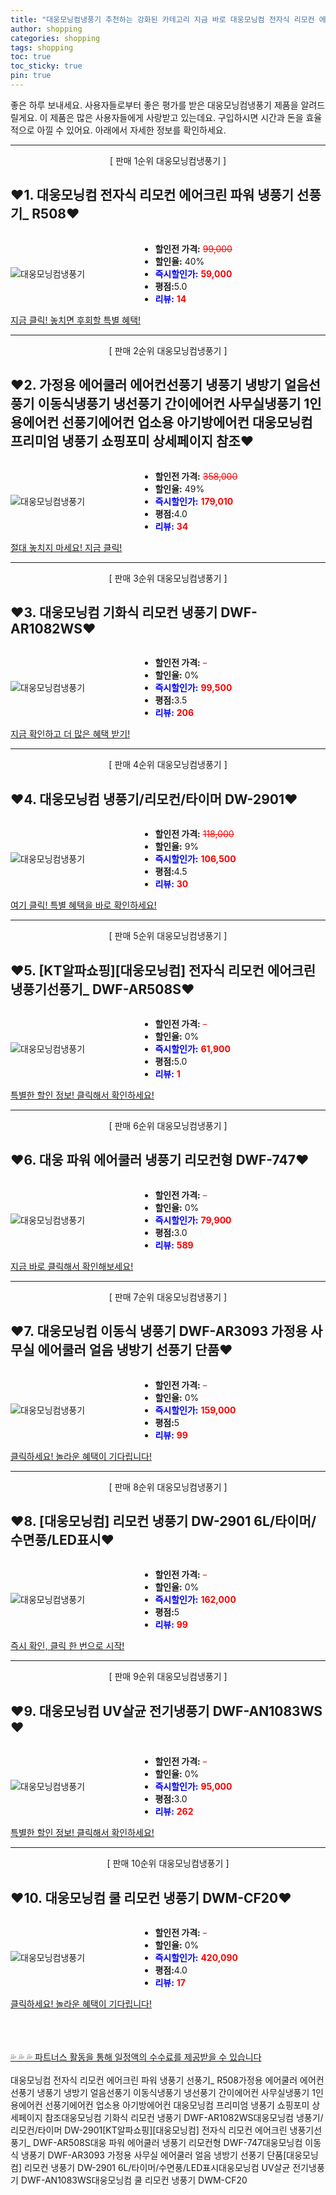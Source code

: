 ```yaml
---
title: "대웅모닝컴냉풍기 추천하는 강화된 카테고리 지금 바로 대웅모닝컴 전자식 리모컨 에어크린 파워"
author: shopping
categories: shopping
tags: shopping
toc: true
toc_sticky: true
pin: true
---
```

좋은 하루 보내세요. 사용자들로부터 좋은 평가를 받은 대웅모닝컴냉풍기 제품을 알려드릴게요. 이 제품은 많은 사용자들에게 사랑받고 있는데요. 구입하시면 시간과 돈을 효율적으로 아낄 수 있어요. 아래에서 자세한 정보를 확인하세요.

---
<p class="toplist" style="margin: 0 auto; display: block; width: fit-content;">[ 판매 1순위 대웅모닝컴냉풍기 ]</p>

<h2><strong>❤️1. 대웅모닝컴 전자식 리모컨 에어크린 파워 냉풍기 선풍기_ R508❤️</strong></h2>

<div style="display: flex; align-items: center;">
    <div style="flex: 0.4;">
        <img src="https://thumbnail7.coupangcdn.com/thumbnails/remote/230x230ex/image/vendor_inventory/7013/3e4e41e12132a009eee9b7fd6d7fbf5cd18ed6a5ae7f3cfeec790a61c30e.jpg" alt="대웅모닝컴냉풍기" style="max-width: 100%;">
    </div>
    <div style="flex: 0.6; margin-left: 10px;">
        <ul>
            <li><strong>할인전 가격:</strong> <del style="color: red;">99,000</del></li>
            <li><strong>할인율:</strong> 40%</li>
            <li><span style='color:blue'><strong>즉시할인가:</strong></span> <span style='color:red'><strong>59,000</strong></span></li>
            <li><strong>평점:</strong>5.0</li>
            <li><span style='color:blue'><strong>리뷰:</strong></span> <span style='color:red'><strong>14</strong></span></li>
        </ul>
    </div>
</div>
<div class="center">
    <a href="https://William4Davisa.github.io?lptag=AF9450613&subid=githubio&pageKey=5202588727&traceid=V0-153&itemId=7254322370&vendorItemId=75699276372" class="myButton">
        지금 클릭! 놓치면 후회할 특별 혜택!
    </a>
</div>


---
<p class="toplist" style="margin: 0 auto; display: block; width: fit-content;">[ 판매 2순위 대웅모닝컴냉풍기 ]</p>

<h2><strong>❤️2. 가정용 에어쿨러 에어컨선풍기 냉풍기 냉방기 얼음선풍기 이동식냉풍기 냉선풍기 간이에어컨 사무실냉풍기 1인용에어컨 선풍기에어컨 업소용 아기방에어컨 대웅모닝컴 프리미엄 냉풍기 쇼핑포미 상세페이지 참조❤️</strong></h2>

<div style="display: flex; align-items: center;">
    <div style="flex: 0.4;">
        <img src="https://thumbnail8.coupangcdn.com/thumbnails/remote/230x230ex/image/vendor_inventory/c8de/000d6f4b5786cc1a754b354dd152468a04012b4bf875b7c0cfb02fa2a56b.png" alt="대웅모닝컴냉풍기" style="max-width: 100%;">
    </div>
    <div style="flex: 0.6; margin-left: 10px;">
        <ul>
            <li><strong>할인전 가격:</strong> <del style="color: red;">358,000</del></li>
            <li><strong>할인율:</strong> 49%</li>
            <li><span style='color:blue'><strong>즉시할인가:</strong></span> <span style='color:red'><strong>179,010</strong></span></li>
            <li><strong>평점:</strong>4.0</li>
            <li><span style='color:blue'><strong>리뷰:</strong></span> <span style='color:red'><strong>34</strong></span></li>
        </ul>
    </div>
</div>
<div class="center">
    <a href="https://William4Davisa.github.io?lptag=AF9450613&subid=githubio&pageKey=6713553507&traceid=V0-153&itemId=15594249222&vendorItemId=82074155842" class="myButton">
        절대 놓치지 마세요! 지금 클릭!
    </a>
</div>


---
<p class="toplist" style="margin: 0 auto; display: block; width: fit-content;">[ 판매 3순위 대웅모닝컴냉풍기 ]</p>

<h2><strong>❤️3. 대웅모닝컴 기화식 리모컨 냉풍기 DWF-AR1082WS❤️</strong></h2>

<div style="display: flex; align-items: center;">
    <div style="flex: 0.4;">
        <img src="https://thumbnail8.coupangcdn.com/thumbnails/remote/230x230ex/image/product/image/vendoritem/2019/03/07/3796145632/533d65ea-be93-4b09-a0bf-09c7a1bdff57.jpg" alt="대웅모닝컴냉풍기" style="max-width: 100%;">
    </div>
    <div style="flex: 0.6; margin-left: 10px;">
        <ul>
            <li><strong>할인전 가격:</strong> <del style="color: red;">-</del></li>
            <li><strong>할인율:</strong> 0%</li>
            <li><span style='color:blue'><strong>즉시할인가:</strong></span> <span style='color:red'><strong>99,500</strong></span></li>
            <li><strong>평점:</strong>3.5</li>
            <li><span style='color:blue'><strong>리뷰:</strong></span> <span style='color:red'><strong>206</strong></span></li>
        </ul>
    </div>
</div>
<div class="center">
    <a href="https://William4Davisa.github.io?lptag=AF9450613&subid=githubio&pageKey=107446716&traceid=V0-153&itemId=325234275&vendorItemId=3796145632" class="myButton">
        지금 확인하고 더 많은 혜택 받기!
    </a>
</div>


---
<p class="toplist" style="margin: 0 auto; display: block; width: fit-content;">[ 판매 4순위 대웅모닝컴냉풍기 ]</p>

<h2><strong>❤️4. 대웅모닝컴 냉풍기/리모컨/타이머 DW-2901❤️</strong></h2>

<div style="display: flex; align-items: center;">
    <div style="flex: 0.4;">
        <img src="https://thumbnail9.coupangcdn.com/thumbnails/remote/230x230ex/image/vendor_inventory/6679/14faefdf396df23ebc8b8951e981bb62043b7667fb7dbc0651a000388ee3.jpg" alt="대웅모닝컴냉풍기" style="max-width: 100%;">
    </div>
    <div style="flex: 0.6; margin-left: 10px;">
        <ul>
            <li><strong>할인전 가격:</strong> <del style="color: red;">118,000</del></li>
            <li><strong>할인율:</strong> 9%</li>
            <li><span style='color:blue'><strong>즉시할인가:</strong></span> <span style='color:red'><strong>106,500</strong></span></li>
            <li><strong>평점:</strong>4.5</li>
            <li><span style='color:blue'><strong>리뷰:</strong></span> <span style='color:red'><strong>30</strong></span></li>
        </ul>
    </div>
</div>
<div class="center">
    <a href="https://William4Davisa.github.io?lptag=AF9450613&subid=githubio&pageKey=7428119479&traceid=V0-153&itemId=19286047881&vendorItemId=90740511917" class="myButton">
        여기 클릭! 특별 혜택을 바로 확인하세요!
    </a>
</div>


---
<p class="toplist" style="margin: 0 auto; display: block; width: fit-content;">[ 판매 5순위 대웅모닝컴냉풍기 ]</p>

<h2><strong>❤️5. [KT알파쇼핑][대웅모닝컴] 전자식 리모컨 에어크린 냉풍기선풍기_ DWF-AR508S❤️</strong></h2>

<div style="display: flex; align-items: center;">
    <div style="flex: 0.4;">
        <img src="https://thumbnail6.coupangcdn.com/thumbnails/remote/230x230ex/image/vendor_inventory/8797/5fa8cad806a5428443312d32d20a8f8572a26e7084c9ee0558a6f2e97ea5.jpg" alt="대웅모닝컴냉풍기" style="max-width: 100%;">
    </div>
    <div style="flex: 0.6; margin-left: 10px;">
        <ul>
            <li><strong>할인전 가격:</strong> <del style="color: red;">-</del></li>
            <li><strong>할인율:</strong> 0%</li>
            <li><span style='color:blue'><strong>즉시할인가:</strong></span> <span style='color:red'><strong>61,900</strong></span></li>
            <li><strong>평점:</strong>5.0</li>
            <li><span style='color:blue'><strong>리뷰:</strong></span> <span style='color:red'><strong>1</strong></span></li>
        </ul>
    </div>
</div>
<div class="center">
    <a href="https://William4Davisa.github.io?lptag=AF9450613&subid=githubio&pageKey=8157850460&traceid=V0-153&itemId=23245200759&vendorItemId=90277618137" class="myButton">
        특별한 할인 정보! 클릭해서 확인하세요!
    </a>
</div>


---
<p class="toplist" style="margin: 0 auto; display: block; width: fit-content;">[ 판매 6순위 대웅모닝컴냉풍기 ]</p>

<h2><strong>❤️6. 대웅 파워 에어쿨러 냉풍기 리모컨형 DWF-747❤️</strong></h2>

<div style="display: flex; align-items: center;">
    <div style="flex: 0.4;">
        <img src="https://thumbnail10.coupangcdn.com/thumbnails/remote/230x230ex/image/vendor_inventory/images/2017/05/18/14/2/8bad8c5f-85ca-412c-8462-b7c8af85bc88.jpg" alt="대웅모닝컴냉풍기" style="max-width: 100%;">
    </div>
    <div style="flex: 0.6; margin-left: 10px;">
        <ul>
            <li><strong>할인전 가격:</strong> <del style="color: red;">-</del></li>
            <li><strong>할인율:</strong> 0%</li>
            <li><span style='color:blue'><strong>즉시할인가:</strong></span> <span style='color:red'><strong>79,900</strong></span></li>
            <li><strong>평점:</strong>3.0</li>
            <li><span style='color:blue'><strong>리뷰:</strong></span> <span style='color:red'><strong>589</strong></span></li>
        </ul>
    </div>
</div>
<div class="center">
    <a href="https://William4Davisa.github.io?lptag=AF9450613&subid=githubio&pageKey=22447516&traceid=V0-153&itemId=87146618&vendorItemId=3146855052" class="myButton">
        지금 바로 클릭해서 확인해보세요!
    </a>
</div>


---
<p class="toplist" style="margin: 0 auto; display: block; width: fit-content;">[ 판매 7순위 대웅모닝컴냉풍기 ]</p>

<h2><strong>❤️7. 대웅모닝컴 이동식 냉풍기 DWF-AR3093 가정용 사무실 에어쿨러 얼음 냉방기 선풍기 단품❤️</strong></h2>

<div style="display: flex; align-items: center;">
    <div style="flex: 0.4;">
        <img src="https://thumbnail8.coupangcdn.com/thumbnails/remote/230x230ex/image/vendor_inventory/614c/e0ec426bc107435f57372d17a81a117f483ba167555c48a803d1b1c9f908.jpg" alt="대웅모닝컴냉풍기" style="max-width: 100%;">
    </div>
    <div style="flex: 0.6; margin-left: 10px;">
        <ul>
            <li><strong>할인전 가격:</strong> <del style="color: red;">-</del></li>
            <li><strong>할인율:</strong> 0%</li>
            <li><span style='color:blue'><strong>즉시할인가:</strong></span> <span style='color:red'><strong>159,000</strong></span></li>
            <li><strong>평점:</strong>5</li>
            <li><span style='color:blue'><strong>리뷰:</strong></span> <span style='color:red'><strong>99</strong></span></li>
        </ul>
    </div>
</div>
<div class="center">
    <a href="https://William4Davisa.github.io?lptag=AF9450613&subid=githubio&pageKey=1583261310&traceid=V0-153&itemId=2706445573&vendorItemId=88991137014" class="myButton">
        클릭하세요! 놀라운 혜택이 기다립니다!
    </a>
</div>


---
<p class="toplist" style="margin: 0 auto; display: block; width: fit-content;">[ 판매 8순위 대웅모닝컴냉풍기 ]</p>

<h2><strong>❤️8. [대웅모닝컴] 리모컨 냉풍기 DW-2901 6L/타이머/수면풍/LED표시❤️</strong></h2>

<div style="display: flex; align-items: center;">
    <div style="flex: 0.4;">
        <img src="https://thumbnail6.coupangcdn.com/thumbnails/remote/230x230ex/image/vendor_inventory/00ce/4576ea0c402cd65c338234d9f8bd61af9ca12f0751aa4d27efb759a7e9b6.jpg" alt="대웅모닝컴냉풍기" style="max-width: 100%;">
    </div>
    <div style="flex: 0.6; margin-left: 10px;">
        <ul>
            <li><strong>할인전 가격:</strong> <del style="color: red;">-</del></li>
            <li><strong>할인율:</strong> 0%</li>
            <li><span style='color:blue'><strong>즉시할인가:</strong></span> <span style='color:red'><strong>162,000</strong></span></li>
            <li><strong>평점:</strong>5</li>
            <li><span style='color:blue'><strong>리뷰:</strong></span> <span style='color:red'><strong>99</strong></span></li>
        </ul>
    </div>
</div>
<div class="center">
    <a href="https://William4Davisa.github.io?lptag=AF9450613&subid=githubio&pageKey=8219028664&traceid=V0-153&itemId=23615788606&vendorItemId=90641412486" class="myButton">
        즉시 확인, 클릭 한 번으로 시작!
    </a>
</div>


---
<p class="toplist" style="margin: 0 auto; display: block; width: fit-content;">[ 판매 9순위 대웅모닝컴냉풍기 ]</p>

<h2><strong>❤️9. 대웅모닝컴 UV살균 전기냉풍기 DWF-AN1083WS❤️</strong></h2>

<div style="display: flex; align-items: center;">
    <div style="flex: 0.4;">
        <img src="https://thumbnail7.coupangcdn.com/thumbnails/remote/230x230ex/image/vendor_inventory/4c18/3a46cfd015444f9b353b50f35f551e3f2f0c9f2d6a5be01021acc35bb509.jpg" alt="대웅모닝컴냉풍기" style="max-width: 100%;">
    </div>
    <div style="flex: 0.6; margin-left: 10px;">
        <ul>
            <li><strong>할인전 가격:</strong> <del style="color: red;">-</del></li>
            <li><strong>할인율:</strong> 0%</li>
            <li><span style='color:blue'><strong>즉시할인가:</strong></span> <span style='color:red'><strong>95,000</strong></span></li>
            <li><strong>평점:</strong>3.0</li>
            <li><span style='color:blue'><strong>리뷰:</strong></span> <span style='color:red'><strong>262</strong></span></li>
        </ul>
    </div>
</div>
<div class="center">
    <a href="https://William4Davisa.github.io?lptag=AF9450613&subid=githubio&pageKey=101524239&traceid=V0-153&itemId=311408913&vendorItemId=90202106741" class="myButton">
        특별한 할인 정보! 클릭해서 확인하세요!
    </a>
</div>


---
<p class="toplist" style="margin: 0 auto; display: block; width: fit-content;">[ 판매 10순위 대웅모닝컴냉풍기 ]</p>

<h2><strong>❤️10. 대웅모닝컴 쿨 리모컨 냉풍기 DWM-CF20❤️</strong></h2>

<div style="display: flex; align-items: center;">
    <div style="flex: 0.4;">
        <img src="https://thumbnail8.coupangcdn.com/thumbnails/remote/230x230ex/image/vendor_inventory/c23f/2a3993e6c93720599f722faf7683e13739dc4e36ff17072b17f7dd8bf7f3.PNG" alt="대웅모닝컴냉풍기" style="max-width: 100%;">
    </div>
    <div style="flex: 0.6; margin-left: 10px;">
        <ul>
            <li><strong>할인전 가격:</strong> <del style="color: red;">-</del></li>
            <li><strong>할인율:</strong> 0%</li>
            <li><span style='color:blue'><strong>즉시할인가:</strong></span> <span style='color:red'><strong>420,090</strong></span></li>
            <li><strong>평점:</strong>4.0</li>
            <li><span style='color:blue'><strong>리뷰:</strong></span> <span style='color:red'><strong>17</strong></span></li>
        </ul>
    </div>
</div>
<div class="center">
    <a href="https://William4Davisa.github.io?lptag=AF9450613&subid=githubio&pageKey=1503201437&traceid=V0-153&itemId=2580953957&vendorItemId=86869549184" class="myButton">
        클릭하세요! 놀라운 혜택이 기다립니다!
    </a>
</div>

<br><br><br>[💦 💦 💦 파트너스 활동을 통해 일정액의 수수료를 제공받을 수 있습니다](https://link.coupang.com/a/bcpT2c)<br><br>대웅모닝컴 전자식 리모컨 에어크린 파워 냉풍기 선풍기_ R508가정용 에어쿨러 에어컨선풍기 냉풍기 냉방기 얼음선풍기 이동식냉풍기 냉선풍기 간이에어컨 사무실냉풍기 1인용에어컨 선풍기에어컨 업소용 아기방에어컨 대웅모닝컴 프리미엄 냉풍기 쇼핑포미 상세페이지 참조대웅모닝컴 기화식 리모컨 냉풍기 DWF-AR1082WS대웅모닝컴 냉풍기/리모컨/타이머 DW-2901[KT알파쇼핑][대웅모닝컴] 전자식 리모컨 에어크린 냉풍기선풍기_ DWF-AR508S대웅 파워 에어쿨러 냉풍기 리모컨형 DWF-747대웅모닝컴 이동식 냉풍기 DWF-AR3093 가정용 사무실 에어쿨러 얼음 냉방기 선풍기 단품[대웅모닝컴] 리모컨 냉풍기 DW-2901 6L/타이머/수면풍/LED표시대웅모닝컴 UV살균 전기냉풍기 DWF-AN1083WS대웅모닝컴 쿨 리모컨 냉풍기 DWM-CF20